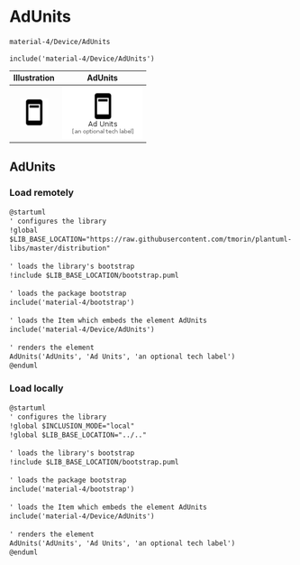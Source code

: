 # AdUnits


```text
material-4/Device/AdUnits
```

```text
include('material-4/Device/AdUnits')
```



| Illustration | AdUnits |
| :---: | :---: |
| ![illustration for Illustration](../../material-4/Device/AdUnits.png) | ![illustration for AdUnits](../../material-4/Device/AdUnits.Local.png) |




## AdUnits

### Load remotely
```plantuml
@startuml
' configures the library
!global $LIB_BASE_LOCATION="https://raw.githubusercontent.com/tmorin/plantuml-libs/master/distribution"

' loads the library's bootstrap
!include $LIB_BASE_LOCATION/bootstrap.puml

' loads the package bootstrap
include('material-4/bootstrap')

' loads the Item which embeds the element AdUnits
include('material-4/Device/AdUnits')

' renders the element
AdUnits('AdUnits', 'Ad Units', 'an optional tech label')
@enduml
```

### Load locally
```plantuml
@startuml
' configures the library
!global $INCLUSION_MODE="local"
!global $LIB_BASE_LOCATION="../.."

' loads the library's bootstrap
!include $LIB_BASE_LOCATION/bootstrap.puml

' loads the package bootstrap
include('material-4/bootstrap')

' loads the Item which embeds the element AdUnits
include('material-4/Device/AdUnits')

' renders the element
AdUnits('AdUnits', 'Ad Units', 'an optional tech label')
@enduml
```

